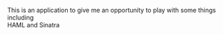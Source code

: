 This is an application to give me an opportunity to play with some things including  
HAML and Sinatra
